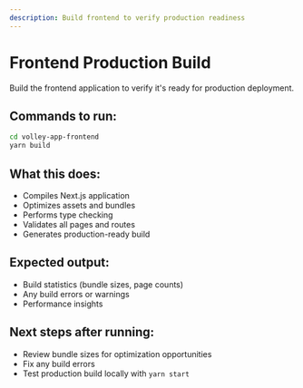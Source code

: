```yaml
---
description: Build frontend to verify production readiness
---
```


# Frontend Production Build

Build the frontend application to verify it's ready for production deployment.

## Commands to run:

```bash
cd volley-app-frontend
yarn build
```

## What this does:
- Compiles Next.js application
- Optimizes assets and bundles
- Performs type checking
- Validates all pages and routes
- Generates production-ready build

## Expected output:
- Build statistics (bundle sizes, page counts)
- Any build errors or warnings
- Performance insights

## Next steps after running:
- Review bundle sizes for optimization opportunities
- Fix any build errors
- Test production build locally with `yarn start`

